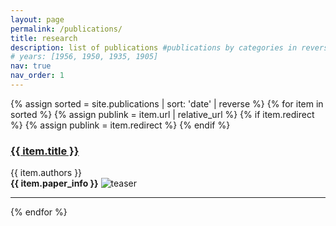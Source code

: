```yaml
---
layout: page
permalink: /publications/
title: research
description: list of publications #publications by categories in reversed chronological order. generated by jekyll-scholar.
# years: [1956, 1950, 1935, 1905]
nav: true
nav_order: 1
---
```


<!-- <div class="publications">
<!-- _pages/publications.md -->
<!-- <div class="publications">

{% bibliography %}

</div> -->

{% assign sorted = site.publications | sort: 'date' | reverse %}
{% for item in sorted %}
{% assign publink = item.url | relative_url %}
{% if item.redirect %}
  {% assign publink = item.redirect %}
{% endif %}

<h3>
<a href="{{ publink }}">{{ item.title }}</a>
</h3>
{{ item.authors }} <br>
<b>{{ item.paper_info }}</b>
<img class="img-fluid rounded z-depth-1 tiny-shadow" src="{{ item.teaser }}" alt="teaser" title="teaser" data-zoomable/>

<hr>
{% endfor %}